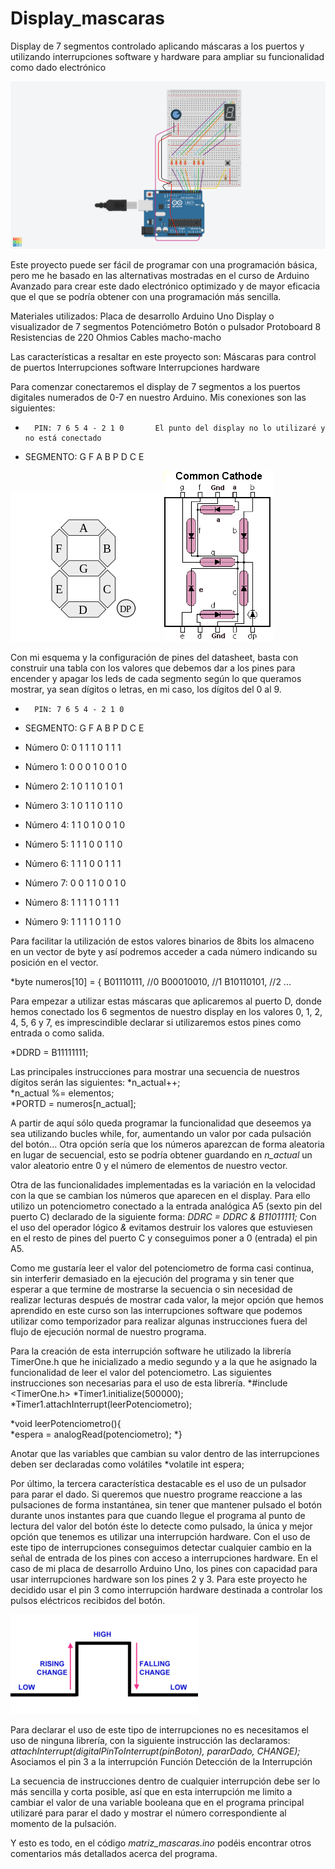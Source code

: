 # Display_mascaras
Display de 7 segmentos controlado aplicando máscaras a los puertos y utilizando interrupciones software y hardware para ampliar su funcionalidad como dado electrónico


![Ensamblaje del circuito](https://raw.githubusercontent.com/ankgiel/Display_mascaras/master/esquema_circuito.png)

Este proyecto puede ser fácil de programar con una programación básica, pero me he basado en las alternativas mostradas en el curso de Arduino Avanzado para crear este dado electrónico optimizado y de mayor eficacia que el que se podría obtener con una programación más sencilla.

Materiales utilizados:
  Placa de desarrollo Arduino Uno
  Display o visualizador de 7 segmentos
  Potenciómetro
  Botón o pulsador
  Protoboard
  8 Resistencias de 220 Ohmios
  Cables macho-macho 

Las características a resaltar en este proyecto son:
  Máscaras para control de puertos
  Interrupciones software
  Interrupciones hardware
  
Para comenzar conectaremos el display de 7 segmentos a los puertos digitales numerados de 0-7 en nuestro Arduino.
Mis conexiones son las siguientes:

 *       PIN: 7 6 5 4 - 2 1 0       El punto del display no lo utilizaré y no está conectado
 *  SEGMENTO: G F A B P D C E  
 
 
 ![Etiquetado display](https://raw.githubusercontent.com/ankgiel/Display_mascaras/master/etiquetado_display_7_segmentos.png)
 ![Pines del display](https://raw.githubusercontent.com/ankgiel/Display_mascaras/master/pines_display.png)
 
 Con mi esquema y la configuración de pines del datasheet, basta con construir una tabla con los valores que debemos dar a los pines para encender y apagar los leds de cada segmento según lo que queramos mostrar, ya sean dígitos o letras, en mi caso, los dígitos del 0 al 9.
 
 *       PIN: 7 6 5 4 - 2 1 0 
 *  SEGMENTO: G F A B P D C E 
 
 *  Número 0: 0 1 1 1 0 1 1 1 
 *  Número 1: 0 0 0 1 0 0 1 0
 *  Número 2: 1 0 1 1 0 1 0 1 
 *  Número 3: 1 0 1 1 0 1 1 0 
 *  Número 4: 1 1 0 1 0 0 1 0 
 *  Número 5: 1 1 1 0 0 1 1 0 
 *  Número 6: 1 1 1 0 0 1 1 1 
 *  Número 7: 0 0 1 1 0 0 1 0 
 *  Número 8: 1 1 1 1 0 1 1 1
 *  Número 9: 1 1 1 1 0 1 1 0 
 
 Para facilitar la utilización de estos valores binarios de 8bits los almaceno en un vector de byte y así podremos acceder a cada número indicando su posición en el vector.
 
 *byte numeros[10] = { B01110111, //0
                      B00010010, //1
                      B10110101, //2
                      ...
                      
Para empezar a utilizar estas máscaras que aplicaremos al puerto D, donde hemos conectado los 6 segmentos de nuestro display en los valores 0, 1, 2, 4, 5, 6 y 7, es imprescindible declarar si utilizaremos estos pines como entrada o como salida. 

 *DDRD = B11111111;

Las principales instrucciones para mostrar una secuencia de nuestros dígitos serán las siguientes:
*n_actual++;                    
*n_actual %= elementos;          
*PORTD = numeros[n_actual];      

A partir de aquí sólo queda programar la funcionalidad que deseemos ya sea utilizando bucles while, for, aumentando un valor por cada pulsación del botón... Otra opción sería que los números aparezcan de forma aleatoria en lugar de secuencial, esto se podría obtener guardando en *n_actual* un valor aleatorio entre 0 y el número de elementos de nuestro vector.


Otra de las funcionalidades implementadas es la variación en la velocidad con la que se cambian los números que aparecen en el display. Para ello utilizo un potenciometro conectado a la entrada analógica A5 (sexto pin del puerto C) declarado de la siguiente forma:
*DDRC = DDRC & B11011111;* 
Con el uso del operador lógico *&* evitamos destruir los valores que estuviesen en el resto de pines del puerto C y conseguimos poner a 0 (entrada) el pin A5.

Como me gustaría leer el valor del potenciometro de forma casi continua, sin interferir demasiado en la ejecución del programa y sin tener que esperar a que termine de mostrarse la secuencia o sin necesidad de realizar lecturas después de mostrar cada valor, la mejor opción que hemos aprendido en este curso son las interrupciones software que podemos utilizar como temporizador para realizar algunas instrucciones fuera del flujo de ejecución normal de nuestro programa. 

Para la creación de esta interrupción software he utilizado la librería TimerOne.h que he inicializado a medio segundo y a la que he asignado la funcionalidad de leer el valor del potenciometro. Las siguientes instrucciones son necesarias para el uso de esta librería.
*#include <TimerOne.h> 
*Timer1.initialize(500000);
*Timer1.attachInterrupt(leerPotenciometro);

*void leerPotenciometro(){         
  *espera = analogRead(potenciometro); 
*}

Anotar que las variables que cambian su valor dentro de las interrupciones deben ser declaradas como volátiles
*volatile int espera;


Por último, la tercera característica destacable es el uso de un pulsador para parar el dado. Si queremos que nuestro programe reaccione a las pulsaciones de forma instantánea, sin tener que mantener pulsado el botón durante unos instantes para que cuando llegue el programa al punto de lectura del valor del botón éste lo detecte como pulsado, la única y mejor opción que tenemos es utilizar una interrupción hardware. 
Con el uso de este tipo de interrupciones conseguimos detectar cualquier cambio en la señal de entrada de los pines con acceso a interrupciones hardware. En el caso de mi placa de desarrollo Arduino Uno, los pines con capacidad para usar interrupciones hardware son los pines 2 y 3. Para este proyecto he decidido usar el pin 3 como interrupción hardware destinada a controlar los pulsos eléctricos recibidos del botón. 

 ![Interrupciones hardware](https://raw.githubusercontent.com/ankgiel/Display_mascaras/master/modos-interrupciones.png)

Para declarar el uso de este tipo de interrupciones no es necesitamos el uso de ninguna librería, con la siguiente instrucción las declaramos:
*attachInterrupt(digitalPinToInterrupt(pinBoton), pararDado, CHANGE);*
           Asociamos el pin 3 a la interrupción   Función    Detección de la Interrupción
           
 La secuencia de instrucciones dentro de cualquier interrupción debe ser lo más sencilla y corta posible, así que en esta interrupción me limito a cambiar el valor de una variable booleana que en el programa principal utilizaré para parar el dado y mostrar el número correspondiente al momento de la pulsación.
 
 
Y esto es todo, en el código *matriz_mascaras.ino* podéis encontrar otros comentarios más detallados acerca del programa. 
